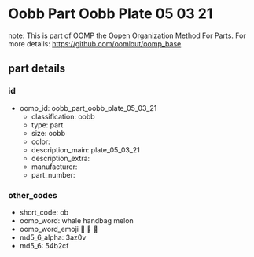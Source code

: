 # Oobb Part Oobb Plate 05 03 21  

note: This is part of OOMP the Oopen Organization Method For Parts. For more details: https://github.com/oomlout/oomp_base

##  part details





### id
* oomp_id: oobb_part_oobb_plate_05_03_21
  * classification: oobb
  * type: part
  * size: oobb
  * color: 
  * description_main: plate_05_03_21
  * description_extra: 
  * manufacturer: 
  * part_number: 

### other_codes
* short_code: ob
* oomp_word: whale handbag melon
* oomp_word_emoji :whale: :handbag: :melon:
* md5_6_alpha: 3az0v
* md5_6: 54b2cf